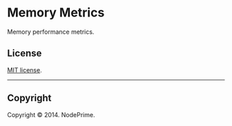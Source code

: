 Memory Metrics
===


Memory performance metrics.



## License

[MIT license](http://opensource.org/licenses/MIT). 


---
## Copyright

Copyright &copy; 2014. NodePrime.

